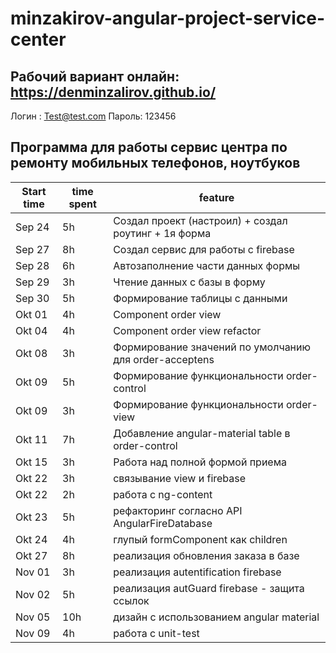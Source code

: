 # minzakirov-angular-project-service-center

## Рабочий вариант онлайн: https://denminzalirov.github.io/
Логин : Test@test.com
Пароль: 123456


## Программа для работы сервис центра по ремонту мобильных телефонов, ноутбуков

| Start time | time spent | feature |
|-----------|-------------|-------------|
| Sep 24 | 5h | Создал проект (настроил) + создал роутинг + 1я форма |
| Sep 27 | 8h | Создал сервис для работы с firebase |
| Sep 28 | 6h | Автозаполнение части данных формы |
| Sep 29 | 3h | Чтение данных с базы в форму |
| Sep 30 | 5h | Формирование таблицы с данными |
| Okt 01 | 4h | Component order view |
| Okt 04 | 4h | Component order view refactor|
| Okt 08 | 3h | Формирование значений по умолчанию для order-acceptens|
| Okt 09 | 5h | Формирование функциональности order-control|
| Okt 09 | 3h | Формирование функциональности order-view|
| Okt 11 | 7h | Добавление angular-material table в order-control|
| Okt 15 | 3h | Работа над полной формой приема |
| Okt 22 | 3h | связывание view и firebase |
| Okt 22 | 2h | работа с ng-content |
| Okt 23 | 5h | рефакторинг согласно API AngularFireDatabase |
| Okt 24 | 4h | глупый formComponent как children |
| Okt 27 | 8h | реализация обновления заказа в базе |
| Nov 01 | 3h | реализация autentification firebase |
| Nov 02 | 5h | реализация autGuard firebase - защита ссылок |
| Nov 05 | 10h | дизайн с использованием angular material |
| Nov 09 | 4h | работа с unit-test |
